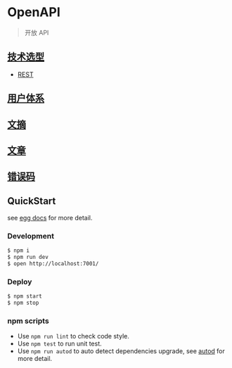# OpenAPI

> 开放 API

## [技术选型](./doc/技术选型.md)
- [REST](./doc/REST.md)

## [用户体系](./doc/用户体系.md)

## [文摘](./doc/文摘.md)

## [文章](./doc/文章.md)

## [错误码](./doc/错误码.md)



## QuickStart

<!-- add docs here for user -->

see [egg docs][egg] for more detail.

### Development

```bash
$ npm i
$ npm run dev
$ open http://localhost:7001/
```

### Deploy

```bash
$ npm start
$ npm stop
```

### npm scripts

- Use `npm run lint` to check code style.
- Use `npm test` to run unit test.
- Use `npm run autod` to auto detect dependencies upgrade, see [autod](https://www.npmjs.com/package/autod) for more detail.


[egg]: https://eggjs.org